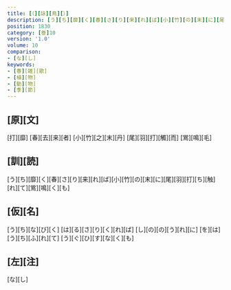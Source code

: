 ```yaml
---
title: [（][詠][鳥][）]
description: [う][ち][靡][く][春][さ][り][来][れ][ば][小][竹][の][末][に][尾][羽][打][ち][触][れ][て][鴬][鳴][く][も]
position: 1830
category: [巻]10
version: '1.0'
volume: 10
comparison:
- [な][し]
keywords:
- [春][雑][歌]
- [植][物]
- [動][物]
- [季][節]
---
```


## [原][文]

[打][靡] [春][去][来][者] [小][竹][之][末][丹] [尾][羽][打][觸][而] [鴬][鳴][毛]

## [訓][読]

[う][ち][靡][く][春][さ][り][来][れ][ば][小][竹][の][末][に][尾][羽][打][ち][触][れ][て][鴬][鳴][く][も]

## [仮][名]

[う][ち][な][び][く] [は][る][さ][り][く][れ][ば] [し][の][の][う][れ][に] [を][は][う][ち][ふ][れ][て] [う][ぐ][ひ][す][な][く][も]

## [左][注]

[な][し]
